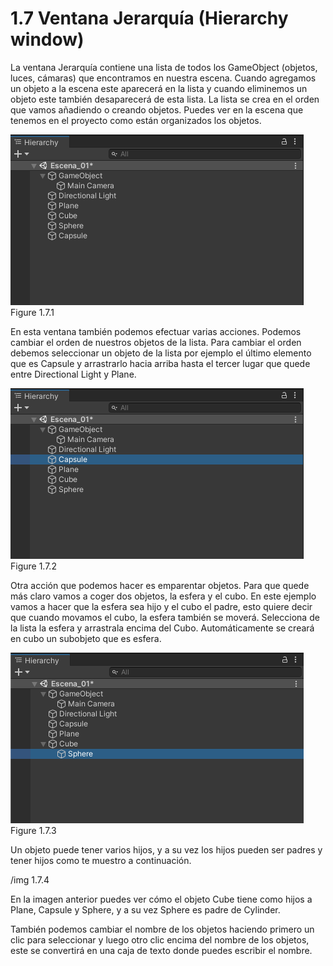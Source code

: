 # 1.7 Ventana Jerarquía (Hierarchy window)
La ventana Jerarquía contiene una lista de todos los GameObject (objetos, luces, cámaras) que encontramos en nuestra escena. Cuando agregamos un objeto a la escena este aparecerá en la lista y cuando eliminemos un objeto este también desaparecerá de esta lista. La lista se crea en el orden que vamos añadiendo o creando objetos. Puedes ver en la escena que tenemos en el proyecto como están organizados los objetos.

![Ventana Jerarquía 1.7.1](https://github.com/jstleon/programacion-videojuegos/blob/main/01%20Introducci%C3%B3n%20a%20Unity/1.7%20Ventana%20Jerarqu%C3%ADa/img/1.7_ventana-jerarquia_1.7.1.png "Ventana Jerarquía")  
Figure 1.7.1

En esta ventana también podemos efectuar varias acciones. Podemos cambiar el orden de nuestros objetos de la lista. Para cambiar el orden debemos seleccionar un objeto de la lista por ejemplo el último elemento que es Capsule y arrastrarlo hacia arriba hasta el tercer lugar que quede entre Directional Light y Plane.

![Ventana Jerarquía 1.7.2](https://github.com/jstleon/programacion-videojuegos/blob/main/01%20Introducci%C3%B3n%20a%20Unity/1.7%20Ventana%20Jerarqu%C3%ADa/img/1.7_ventana_jerarquia_cambio_orden_1.7.2.png "Ventana Jerarquía 1.7.2")   
Figure 1.7.2

Otra acción que podemos hacer es emparentar objetos. Para que quede más claro vamos a coger dos objetos, la esfera y el cubo. En este ejemplo vamos a hacer que la esfera sea hijo y el cubo el padre, esto quiere decir que cuando movamos el cubo, la esfera también se moverá. Selecciona de la lista la esfera y arrastrala encima del Cubo. Automáticamente se creará en cubo un subobjeto que es esfera.

![Ventana Jerarquía 1.7.3](https://github.com/jstleon/programacion-videojuegos/blob/main/01%20Introducci%C3%B3n%20a%20Unity/1.7%20Ventana%20Jerarqu%C3%ADa/img/1.7_ventana-jerarquia-parentesco_1.7.3.png "Ventana Jerarquía 1.7.3")  
Figure 1.7.3

Un objeto puede tener varios hijos, y a su vez los hijos pueden ser padres y tener hijos como te muestro a continuación.

/img 1.7.4

En la imagen anterior puedes ver cómo el objeto Cube tiene como hijos a Plane, Capsule y Sphere, y a su vez Sphere es padre de Cylinder.

También podemos cambiar el nombre de los objetos haciendo primero un clic para seleccionar y luego otro clic encima del nombre de los objetos, este se convertirá en una caja de texto donde puedes escribir el nombre.

